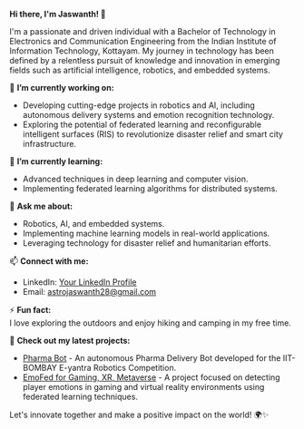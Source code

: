 **Hi there, I'm Jaswanth! 👋**

I'm a passionate and driven individual with a Bachelor of Technology in Electronics and Communication Engineering from the Indian Institute of Information Technology, Kottayam. My journey in technology has been defined by a relentless pursuit of knowledge and innovation in emerging fields such as artificial intelligence, robotics, and embedded systems.

🔭 **I’m currently working on:**  
- Developing cutting-edge projects in robotics and AI, including autonomous delivery systems and emotion recognition technology.
- Exploring the potential of federated learning and reconfigurable intelligent surfaces (RIS) to revolutionize disaster relief and smart city infrastructure.

🌱 **I’m currently learning:**  
- Advanced techniques in deep learning and computer vision.
- Implementing federated learning algorithms for distributed systems.

💬 **Ask me about:**  
- Robotics, AI, and embedded systems.
- Implementing machine learning models in real-world applications.
- Leveraging technology for disaster relief and humanitarian efforts.

📫 **Connect with me:**  
- LinkedIn: [Your LinkedIn Profile]([https://www.linkedin.com/in/your-profile/](https://www.linkedin.com/in/m-jaswanth-kumar-ece-iitk/))
- Email: astrojaswanth28@gmail.com

⚡ **Fun fact:**  
I love exploring the outdoors and enjoy hiking and camping in my free time. 

🚀 **Check out my latest projects:**  
- [Pharma Bot](#) - An autonomous Pharma Delivery Bot developed for the IIT-BOMBAY E-yantra Robotics Competition.
- [EmoFed for Gaming, XR, Metaverse](#) - A project focused on detecting player emotions in gaming and virtual reality environments using federated learning techniques.

Let's innovate together and make a positive impact on the world! 🌍✨

<!---
jaswanth-coder/jaswanth-coder is a ✨ special ✨ repository because its `README.md` (this file) appears on your GitHub profile.
You can click the Preview link to take a look at your changes.
--->
